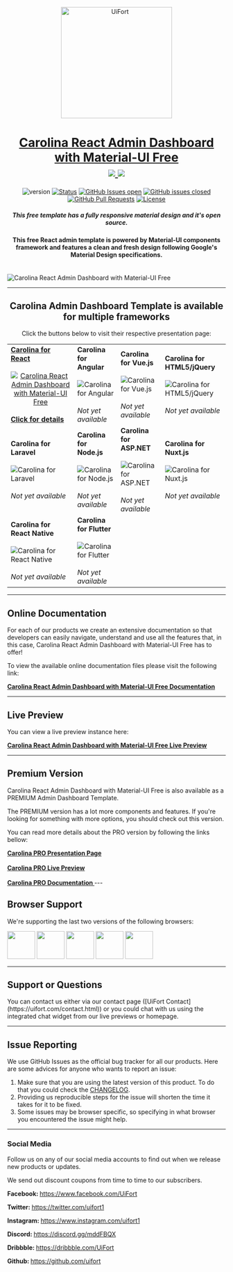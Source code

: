 <p align="center">
    <a href="https://uifort.com" title="UiFort.com">
        <img width=256px height=256px src="https://demo.uifort.com/github-static-assets/ui-fort-logo.png" alt="UiFort">
    </a>
</p>
<h1 align="center">
    <a href="https://themes.material-ui.com/themes/carolina-react-admin-dashboard-free">Carolina React Admin Dashboard with Material-UI Free</a>
    <br>
    <a href="https://twitter.com/intent/tweet?url=https://themes.material-ui.com/themes/carolina-react-admin-dashboard-free&text=Curious about the features? We&#39;ve set up a live preview for your viewing pleasure.">
        <img src="https://img.shields.io/twitter/url/http/shields.io.svg?style=social" />
    </a>
    <a href="https://twitter.com/uifort1">
        <img src="https://img.shields.io/twitter/follow/uifort1.svg?style=social&label=Follow" />
    </a>
</h1>
<div align="center">

  ![version](https://img.shields.io/badge/version-1.0.0-blue.svg)
  [![Status](https://img.shields.io/badge/status-active-success.svg)]() 
  [![GitHub Issues open](https://img.shields.io/github/issues/uifort/carolina-react-admin-dashboard-free.svg)](https://github.com/uifort/carolina-react-admin-dashboard-free/issues)
  [![GitHub issues closed](https://img.shields.io/github/issues-closed-raw/uifort/carolina-react-admin-dashboard-free.svg?maxAge=2592000)](https://github.com/uifort/carolina-react-admin-dashboard-free/issues?q=is%3Aissue+is%3Aclosed)
  [![GitHub Pull Requests](https://img.shields.io/github/issues-pr/uifort/carolina-react-admin-dashboard-free.svg)](https://github.com/uifort/carolina-react-admin-dashboard-free/pulls)
  [![License](https://img.shields.io/badge/license-UiFort-blue.svg)](/LICENSE)

</div>

<h5 align="center">This free template has a fully responsive material design and it&#39;s open source.</h5>

<h4 align="center">This free React admin template is powered by Material-UI components framework and features a clean and fresh design following Google&#39;s Material Design specifications.</h4>

<br />

<img src="https://demo.uifort.com/github-static-assets/carolina-react-admin-dashboard-free.jpg" alt="Carolina React Admin Dashboard with Material-UI Free">

---

<h2 align="center">
    Carolina Admin Dashboard Template is available for multiple frameworks
</h2>

<p align="center">Click the buttons below to visit their respective presentation page:</p>

<table align="center">
    <tr>
        <td>
            <a align="center" href="https://themes.material-ui.com/themes/carolina-react-admin-dashboard" title="Click to visit the presentation page for Carolina React version">
                <b align="center">Carolina for React</b>
                <br><br>
                <img src="https://demo.uifort.com/github-static-assets/framework-logo/react-framework-logo.png" alt="Carolina React Admin Dashboard with Material-UI Free">
                <br><br>
                <b align="center">Click for details</b>
            </a>
        </td>
        <td>
            <b align="center">Carolina for Angular</b>
            <br><br>
            <img src="https://demo.uifort.com/github-static-assets/framework-logo/angular-framework-logo.png" alt="Carolina for Angular">
            <br><br>
            <i align="center">Not yet available</i>
        </td>
        <td>
            <b align="center">Carolina for Vue.js</b>
            <br><br>
            <img src="https://demo.uifort.com/github-static-assets/framework-logo/vue-framework-logo.png" alt="Carolina for Vue.js">
            <br><br>
            <i align="center">Not yet available</i>
        </td>
        <td>
            <b align="center">Carolina for HTML5/jQuery</b>
            <br><br>
            <img src="https://demo.uifort.com/github-static-assets/framework-logo/html-framework-logo.png" alt="Carolina for HTML5/jQuery">
            <br><br>
            <i align="center">Not yet available</i>
        </td>
    </tr>
    <tr>
        <td>
            <b align="center">Carolina for Laravel</b>
            <br><br>
            <img src="https://demo.uifort.com/github-static-assets/framework-logo/laravel-framework-logo.png" alt="Carolina for Laravel">
            <br><br>
            <i align="center">Not yet available</i>
        </td>
        <td>
            <b align="center">Carolina for Node.js</b>
            <br><br>
            <img src="https://demo.uifort.com/github-static-assets/framework-logo/nodejs-framework-logo.png" alt="Carolina for Node.js">
            <br><br>
            <i align="center">Not yet available</i>
        </td>
        <td>
            <b align="center">Carolina for ASP.NET</b>
            <br><br>
            <img src="https://demo.uifort.com/github-static-assets/framework-logo/asp-framework-logo.png" alt="Carolina for ASP.NET">
            <br><br>
            <i align="center">Not yet available</i>
        </td>
        <td>
            <b align="center">Carolina for Nuxt.js</b>
            <br><br>
            <img src="https://demo.uifort.com/github-static-assets/framework-logo/nuxtjs-framework-logo.png" alt="Carolina for Nuxt.js">
            <br><br>
            <i align="center">Not yet available</i>
        </td>
    </tr>
    <tr>
        <td>
            <b align="center">Carolina for React Native</b>
            <br><br>
            <img src="https://demo.uifort.com/github-static-assets/framework-logo/react-native-framework-logo.png" alt="Carolina for React Native">
            <br><br>
            <i align="center">Not yet available</i>
        </td>
        <td>
            <b align="center">Carolina for Flutter</b>
            <br><br>
            <img src="https://demo.uifort.com/github-static-assets/framework-logo/flutter-framework-logo.png" alt="Carolina for Flutter">
            <br><br>
            <i align="center">Not yet available</i>
        </td>
    </tr>
</table>

---

<h2>
    Online Documentation
</h2>

<p>For each of our products we create an extensive documentation so that developers can easily navigate, understand and use all the features that, in this case, Carolina React Admin Dashboard with Material-UI Free has to offer!</p>
<p>To view the available online documentation files please visit the following link:</p>
<b>
    <a href="https://docs.uifort.com/carolina-react-admin-dashboard-free-docs" title="Click to view the online documentation for Carolina React Admin Dashboard with Material-UI Free">
        Carolina React Admin Dashboard with Material-UI Free Documentation
    </a>
</b>

---

<h2>
    Live Preview
</h2>

<p>You can view a live preview instance here:</p>
<b>
    <a href="https://demo.uifort.com/carolina-react-admin-dashboard-free-demo" title="Click to view the live preview for Carolina React Admin Dashboard with Material-UI Free">
        Carolina React Admin Dashboard with Material-UI Free Live Preview
    </a>
</b>

---


<h2>
    Premium Version
</h2>

<p>Carolina React Admin Dashboard with Material-UI Free is also available as a PREMIUM Admin Dashboard Template.</p>
<p>The PREMIUM version has a lot more components and features. If you're looking for something with more options, you should check out this version.</p>
<p>
    You can read more details about the PRO version by following the links bellow:
</p>
<b>
    <a href="https://themes.material-ui.com/themes/carolina-react-admin-dashboard-pro" title="Click to view Carolina React Admin Dashboard with Material-UI Free Admin Dashboard Template PRO presentation page">
        Carolina PRO Presentation Page
    </a>
    <br><br>
    <a href="https://demo.uifort.com/carolina-react-admin-dashboard-pro-demo" title="Click to view Carolina React Admin Dashboard with Material-UI Free Admin Dashboard Template PRO live preview">
        Carolina PRO Live Preview
    </a>
    <br><br>
    <a href="https://docs.uifort.com/carolina-react-admin-dashboard-pro-docs" title="Click to view Carolina React Admin Dashboard with Material-UI Free Admin Dashboard Template PRO documentation">
        Carolina PRO Documentation
    </a>
</b>
---

<h2>
    Browser Support
</h2>
<p>
    We're supporting the last two versions of the following browsers:
</p>
<p>
<img src="https://demo.uifort.com/github-assets/browsers/chrome.png" width="64" height="64"> <img src="https://demo.uifort.com/github-assets/browsers/firefox.png" width="64" height="64"> <img src="https://demo.uifort.com/github-assets/browsers/edge.png" width="64" height="64"> <img src="https://demo.uifort.com/github-assets/browsers/safari.png" width="64" height="64"> <img src="https://demo.uifort.com/github-assets/browsers/opera.png" width="64" height="64">
</p>

---

<h2>
    Support or Questions
</h2>
<p>
    You can contact us either via our contact page ([UiFort Contact](https://uifort.com/contact.html)) or you could chat with us using the integrated chat widget from our live previews or homepage.
</p>

---

<h2>
    Issue Reporting
</h2>

<p>We use GitHub Issues as the official bug tracker for all our products. Here are some advices for anyone who wants to report an issue:</p>

1. Make sure that you are using the latest version of this product. To do that you could check the [CHANGELOG](./CHANGELOG.md).
2. Providing us reproducible steps for the issue will shorten the time it takes for it to be fixed.
3. Some issues may be browser specific, so specifying in what browser you encountered the issue might help.

---

### Social Media

<p>Follow us on any of our social media accounts to find out when we release new products or updates.</p>
<p>We send out discount coupons from time to time to our subscribers.</p>
<p><b>Facebook: </b><a href="https:&#x2F;&#x2F;www.facebook.com&#x2F;UiFort">https:&#x2F;&#x2F;www.facebook.com&#x2F;UiFort</a></p>
<p><b>Twitter: </b><a href="https:&#x2F;&#x2F;twitter.com&#x2F;uifort1">https:&#x2F;&#x2F;twitter.com&#x2F;uifort1</a></p>
<p><b>Instagram: </b><a href="https:&#x2F;&#x2F;www.instagram.com&#x2F;uifort1">https:&#x2F;&#x2F;www.instagram.com&#x2F;uifort1</a></p>
<p><b>Discord: </b><a href="https:&#x2F;&#x2F;discord.gg&#x2F;mddFBQX">https:&#x2F;&#x2F;discord.gg&#x2F;mddFBQX</a></p>
<p><b>Dribbble: </b><a href="https:&#x2F;&#x2F;dribbble.com&#x2F;UiFort">https:&#x2F;&#x2F;dribbble.com&#x2F;UiFort</a></p>
<p><b>Github: </b><a href="https:&#x2F;&#x2F;github.com&#x2F;uifort">https:&#x2F;&#x2F;github.com&#x2F;uifort</a></p>

